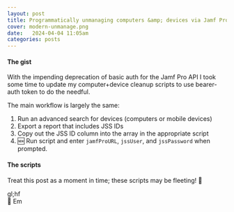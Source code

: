 ```yaml
---
layout: post
title: Programmatically unmanaging computers &amp; devices via Jamf Pro API using bearer-auth token authentication.
cover: modern-unmanage.png
date:   2024-04-04 11:05am
categories: posts
---
```


#### The gist

With the impending deprecation of basic auth for the Jamf Pro API I took some time to update my computer+device cleanup scripts to use bearer-auth token to do the needful.

The main workflow is largely the same:
1. Run an advanced search for devices (computers or mobile devices)
2. Export a report that includes JSS IDs
3. Copy out the JSS ID column into the array in the appropriate script
4. 🆕 Run script and enter `jamfProURL`, `jssUser`, and `jssPassword` when prompted.

#### The scripts

<script src="https://gist.github.com/smashism/fabfdc4910ff8a8c37594134259da7e4.js"></script>

<script src="https://gist.github.com/smashism/906e47fb760170a28ebb78829656226d.js"></script>

Treat this post as a moment in time; these scripts may be fleeting! 🪽

gl;hf<br />
💖 Em
